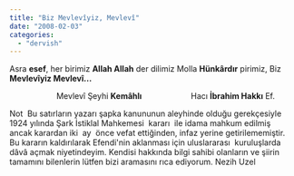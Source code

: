 ```yaml
---
title: "Biz Mevlevîyiz, Mevlevî"
date: "2008-02-03"
categories: 
  - "dervish"
---
```


Asra **esef**, her birimiz **Allah Allah** der dilimiz Molla **Hünkârdır** pirimiz, Biz **Mevlevîyiz Mevlevî...**

                     Mevlevî Şeyhi **Kemâhlı**                      Hacı **İbrahim Hakkı** Ef.

Not  Bu satırların yazarı şapka kanununun aleyhinde olduğu gerekçesiyle 1924 yılında Şark İstiklal Mahkemesi  kararı  ile idama mahkum edilmiş  ancak karardan iki  ay  önce vefat ettiğinden, infaz yerine getirilememiştir. Bu kararın kaldırılarak Efendi'nin aklanması için uluslararası  kuruluşlarda dâvâ açmak niyetindeyim. Kendisi hakkında bilgi sahibi olanların ve şiirin tamamını bilenlerin lütfen bizi aramasını rıca ediyorum. Nezih Uzel
